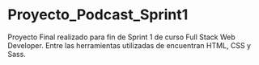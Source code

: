 # Proyecto_Podcast_Sprint1
Proyecto Final realizado para fin de Sprint 1 de curso Full Stack Web Developer. Entre las herramientas utilizadas de encuentran HTML, CSS y Sass.
